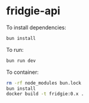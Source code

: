 # fridgie-api

To install dependencies:

```bash
bun install
```

To run:

```bash
bun run dev
```

To container:

```bash
rm -rf node_modules bun.lock
bun install
docker build -t fridgie:0.x .
```